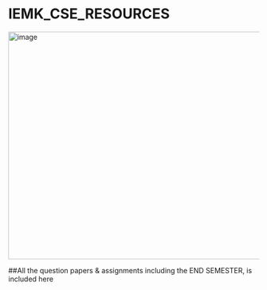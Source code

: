 # IEMK_CSE_RESOURCES
<img width="600" height="457" alt="image" src="https://github.com/user-attachments/assets/47cbc43b-2bf8-48a2-aa1d-0e7aaa46aeab" />

##All the question papers & assignments including the END SEMESTER, is included here
